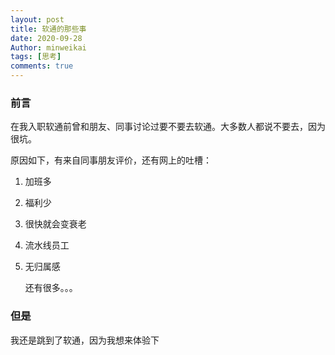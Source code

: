 ```yaml
---
layout: post
title: 软通的那些事
date: 2020-09-28
Author: minweikai
tags: [思考]
comments: true
---
```


### 前言

在我入职软通前曾和朋友、同事讨论过要不要去软通。大多数人都说不要去，因为很坑。

原因如下，有来自同事朋友评价，还有网上的吐槽：

1. 加班多

2. 福利少

3. 很快就会变衰老

4. 流水线员工

5. 无归属感

   还有很多。。。

### 但是

我还是跳到了软通，因为我想来体验下